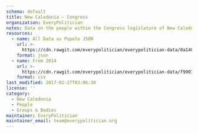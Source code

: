 ```yaml
---
schema: default
title: New Caledonia — Congress
organization: EveryPolitician
notes: Data on the people within the Congress legislature of New Caledonia.
resources:
  - name: All Data as Popolo JSON
    url: >-
      https://cdn.rawgit.com/everypolitician/everypolitician-data/0a140be5697faf013f33932fa221fff079e510ff/data/New_Caledonia/Congress/ep-popolo-v1.0.json
    format: json
  - name: From 2014
    url: >-
      https://cdn.rawgit.com/everypolitician/everypolitician-data/f99073c3226394481b2ad731286a76725dc05c0a/data/New_Caledonia/Congress/term-4.csv
    format: csv
last_modified: 2017-02-27T03:06:30
license: ''
category:
  - New Caledonia
  - People
  - Groups & Bodies
maintainer: EveryPolitician
maintainer_email: team@everypolitician.org
---
```

